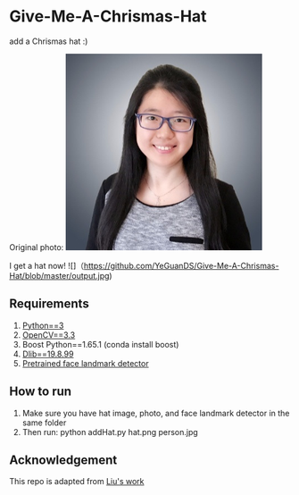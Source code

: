 # Give-Me-A-Chrismas-Hat
add a Chrismas hat :)

Original photo:
![](https://github.com/YeGuanDS/Give-Me-A-Chrismas-Hat/blob/master/person.jpg)

I get a hat now!
![]（https://github.com/YeGuanDS/Give-Me-A-Chrismas-Hat/blob/master/output.jpg)

## Requirements
1. [Python==3](https://www.anaconda.com/download/#linux)
2. [OpenCV==3.3](https://docs.opencv.org/3.0-beta/doc/py_tutorials/py_setup/py_table_of_contents_setup/py_table_of_contents_setup.html#py-table-of-content-setup)
3. Boost Python==1.65.1 (conda install boost)
4. [Dlib==19.8.99](https://github.com/davisking/dlib)
5. [Pretrained face landmark detector](http://dlib.net/files/shape_predictor_5_face_landmarks.dat.bz2)

## How to run
1. Make sure you have hat image, photo, and face landmark detector in the same folder
2. Then run: python addHat.py hat.png person.jpg


## Acknowledgement
This repo is adapted from [Liu's work](https://github.com/LiuXiaolong19920720/Add-Christmas-Hat)
